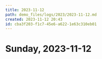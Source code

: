 ```yaml
---
title: 2023-11-12
path: demo_files/logs/2023/2023-11-12.md
created: 2023-11-12 20:43
id: cba3f203-f1c7-45e6-a622-1e63c310eb01
---
```


# Sunday, 2023-11-12 
